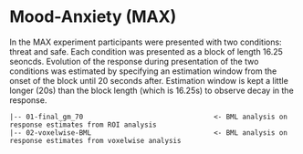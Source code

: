 # Mood-Anxiety (MAX)

In the MAX experiment participants were presented with two conditions: threat and safe. Each condition was presented as a block of length 16.25 seoncds. Evolution of the response during presentation of the two conditions was estimated by specifying an estimation window from the onset of the block until 20 seconds after. Estimation window is kept a little longer (20s) than the block length (which is 16.25s) to observe decay in the response.

```
|-- 01-final_gm_70                                <- BML analysis on response estimates from ROI analysis  
|-- 02-voxelwise-BML                              <- BML analysis on response estimates from voxelwise analysis  
```


